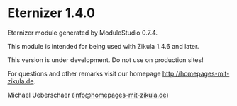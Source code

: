 Eternizer 1.4.0
===========================

Eternizer module generated by ModuleStudio 0.7.4.

This module is intended for being used with Zikula 1.4.6 and later.

This version is under development. Do not use on production sites!

For questions and other remarks visit our homepage http://homepages-mit-zikula.de.

Michael Ueberschaer (info@homepages-mit-zikula.de)

